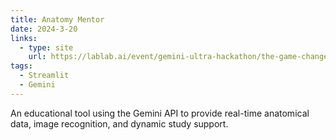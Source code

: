 ```yaml
---
title: Anatomy Mentor
date: 2024-3-20
links:
  - type: site
    url: https://lablab.ai/event/gemini-ultra-hackathon/the-game-changers/anatomy-mentor
tags:
  - Streamlit
  - Gemini
---
```


An educational tool using the Gemini API to provide real-time anatomical data, image recognition, and dynamic study support.

<!--more-->
